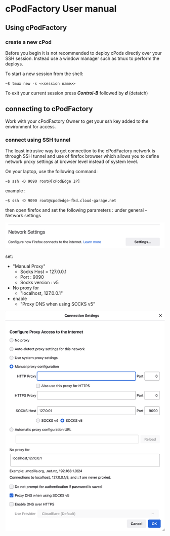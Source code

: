 # cPodFactory User manual

## Using cPodFactory

### create a new cPod

Before you begin it is not recommended to  deploy cPods directly over your SSH session. Instead use a window manager such as tmux to perform the deploys.

To start a new session from the shell:
```shell
~$ tmux new -s <<session name>>
```

To exit your current session press ***Control-B*** followed by ***d*** (detatch)

## connecting to cPodFactory

Work with your cPodFactory Owner to get your ssh key added to the environment for access.

### connect using SSH tunnel

The least intrusive way to get connection to the cPodFactory network is through SSH tunnel and use of firefox browser which allows you to define network proxy settings at browser level instead of system level.

On your laptop, use the following command:
````shell
~$ ssh -D 9090 root@[cPodEdge IP]
````
example :
````shell
~$ ssh -D 9090 root@cpodedge-fkd.cloud-garage.net
````

then open firefox and set the following parameters :
under general - Network settings

![network](./firefox-settings-network.png)

set:
* "Manual Proxy" 
    * Socks Host = 127.0.0.1
    * Port : 9090
    * Socks version : v5
* No proxy for
    * "localhost, 127.0.0.1"
* enable
    * "Proxy DNS when using SOCKS v5"

![proxy](./firefox-settings-proxy.png)

